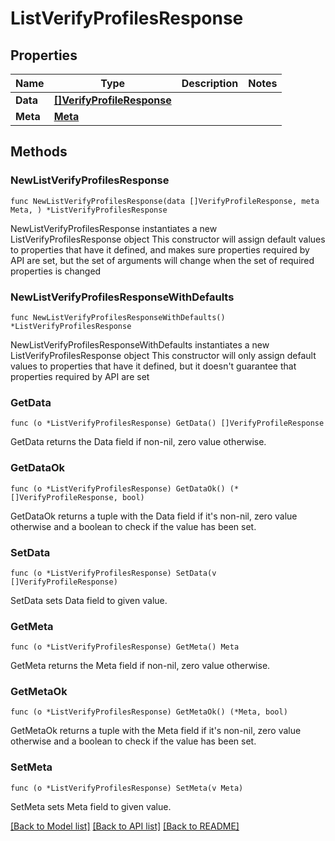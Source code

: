 # ListVerifyProfilesResponse

## Properties

Name | Type | Description | Notes
------------ | ------------- | ------------- | -------------
**Data** | [**[]VerifyProfileResponse**](VerifyProfileResponse.md) |  | 
**Meta** | [**Meta**](Meta.md) |  | 

## Methods

### NewListVerifyProfilesResponse

`func NewListVerifyProfilesResponse(data []VerifyProfileResponse, meta Meta, ) *ListVerifyProfilesResponse`

NewListVerifyProfilesResponse instantiates a new ListVerifyProfilesResponse object
This constructor will assign default values to properties that have it defined,
and makes sure properties required by API are set, but the set of arguments
will change when the set of required properties is changed

### NewListVerifyProfilesResponseWithDefaults

`func NewListVerifyProfilesResponseWithDefaults() *ListVerifyProfilesResponse`

NewListVerifyProfilesResponseWithDefaults instantiates a new ListVerifyProfilesResponse object
This constructor will only assign default values to properties that have it defined,
but it doesn't guarantee that properties required by API are set

### GetData

`func (o *ListVerifyProfilesResponse) GetData() []VerifyProfileResponse`

GetData returns the Data field if non-nil, zero value otherwise.

### GetDataOk

`func (o *ListVerifyProfilesResponse) GetDataOk() (*[]VerifyProfileResponse, bool)`

GetDataOk returns a tuple with the Data field if it's non-nil, zero value otherwise
and a boolean to check if the value has been set.

### SetData

`func (o *ListVerifyProfilesResponse) SetData(v []VerifyProfileResponse)`

SetData sets Data field to given value.


### GetMeta

`func (o *ListVerifyProfilesResponse) GetMeta() Meta`

GetMeta returns the Meta field if non-nil, zero value otherwise.

### GetMetaOk

`func (o *ListVerifyProfilesResponse) GetMetaOk() (*Meta, bool)`

GetMetaOk returns a tuple with the Meta field if it's non-nil, zero value otherwise
and a boolean to check if the value has been set.

### SetMeta

`func (o *ListVerifyProfilesResponse) SetMeta(v Meta)`

SetMeta sets Meta field to given value.



[[Back to Model list]](../README.md#documentation-for-models) [[Back to API list]](../README.md#documentation-for-api-endpoints) [[Back to README]](../README.md)


